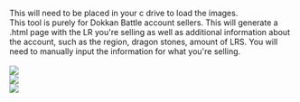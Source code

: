 This will need to be placed in your c drive to load the images.<br>This tool is purely for Dokkan Battle account sellers.
This will generate a .html page with the LR you're selling as well as additional information about the account, such as the region, dragon stones, amount of LRS.
You will need to manually input the information for what you're selling.<br>
<br>
<img src="https://imgur.com/8Bh8FgP.png"><br>
<img src="https://imgur.com/QgO96VR.png"><br>
<img src="https://imgur.com/O7r6tf2.png">
<br>
